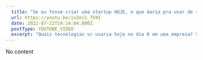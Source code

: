 ```yaml
---
  title: "Se eu fosse criar uma startup HOJE, o que daria pra usar de tecnologia no começo?"
  url: https://youtu.be/iv2ei1_TG9I
  date: 2022-07-22T14:14:04.000Z
  postType: YOUTUBE_VIDEO
  excerpt: "Quais tecnologias vc usaria hoje no dia 0 em uma empresa? São suas tecnologias do coração? Ia tentar aprender algo novo? Tem alguma Stack que você ama ou odeia? Nesse vídeo eu vou falar um pouco disso e como algumas decisões podem impactar principalmente no quesito tempo x dinheiro de problemas que você ta tentando resolver. Bora ver?"
---
```

  
  No content
  